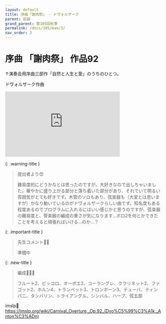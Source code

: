 ```yaml
---
layout: default
title: 序曲「謝肉祭」 - ドヴォルザーク
parent: 前曲
grand_parent: 第105回秋季
permalink: /docs/105/mae/3/
nav_order: 3
---
```


# 序曲 「謝肉祭」 作品92
↑演奏会用序曲三部作「自然と人生と愛」のうちのひとつ。

ドヴォルザーク作曲

<iframe width="370" height="210" src="https://www.youtube.com/embed/__kkGdUULqk?si=geFyC2EhWH9pIW-n" title="YouTube video player" frameborder="0" allow="accelerometer; autoplay; clipboard-write; encrypted-media; gyroscope; picture-in-picture; web-share" referrerpolicy="strict-origin-when-cross-origin" allowfullscreen></iframe>

{: .warning-title }
> 提出者より😍
>
> 難易度的にどうかなとは思ったのですが、大好きなので出しちゃいました。華やかに盛り上がる部分と落ち着いた部分があり、それでいて明るい雰囲気がとても好きです。木管のソロもあり、弦楽器も（大変とは思いますが）かなり動いているのがドヴォルザークらしい曲です。知名度もある程度あるのでプログラムに入れるにはいい感じかと思うのですが、弦楽器の難易度と、管楽器の編成の重さが気になります…ボロ2を何とかできたことを考えると頑張ればいける…のか…？

{: .important-title }
> 先生コメント🤵‍♂️
>
> 準備中

{: .new-title }
> 編成🎻🎺🥁
>
> フルート2、ピッコロ、オーボエ2、コーラングレ、クラリネット2、ファゴット2、ホルン4、トランペット3、トロンボーン3、テューバ、ティンパニ、タンバリン、トライアングル、シンバル、ハープ、弦五部

imslp🎼
<a href="https://imslp.org/wiki/Carnival_Overture,_Op.92_(Dvo%C5%99%C3%A1k,_Anton%C3%ADn)">https://imslp.org/wiki/Carnival_Overture,_Op.92_(Dvo%C5%99%C3%A1k,_Anton%C3%ADn)</a>